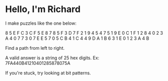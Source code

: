 # Hello, I'm Richard

I make puzzles like the one below:

8 5 E F C 3 C F 5 E 8 7 8
5 F 3 D 7 F 2 1 9 4 5 4 7
5 1 9 E 0 C 1 F 1 2 8 4 0
2 3 A 4 0 7 7 3 0 7 E E 5
7 0 5 C B 4 1 C 4 4 9 D A
1 B 6 3 1 E 0 1 2 3 A 4 B

Find a path from left to right. 

A valid answer is a string of 25 hex digits. Ex: 7FA440B41210401285878075A

If you're stuck, try looking at bit patterns.

